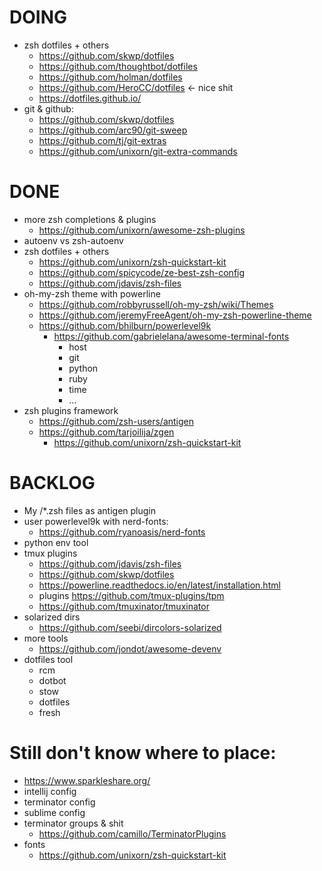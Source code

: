 # DOING
* zsh dotfiles + others
  - https://github.com/skwp/dotfiles
  - https://github.com/thoughtbot/dotfiles
  - https://github.com/holman/dotfiles
  - https://github.com/HeroCC/dotfiles <- nice shit
  - https://dotfiles.github.io/
* git & github:
  - https://github.com/skwp/dotfiles
  - https://github.com/arc90/git-sweep
  - https://github.com/tj/git-extras
  - https://github.com/unixorn/git-extra-commands

# DONE
* more zsh completions & plugins
  - https://github.com/unixorn/awesome-zsh-plugins
* autoenv vs zsh-autoenv
* zsh dotfiles + others
  - https://github.com/unixorn/zsh-quickstart-kit
  - https://github.com/spicycode/ze-best-zsh-config
  - https://github.com/jdavis/zsh-files
* oh-my-zsh theme with powerline
  - https://github.com/robbyrussell/oh-my-zsh/wiki/Themes
  - https://github.com/jeremyFreeAgent/oh-my-zsh-powerline-theme
  - https://github.com/bhilburn/powerlevel9k
    - https://github.com/gabrielelana/awesome-terminal-fonts
      - host
      - git
      - python
      - ruby
      - time
      - ...
* zsh plugins framework
  - https://github.com/zsh-users/antigen
  - https://github.com/tarjoilija/zgen
    - https://github.com/unixorn/zsh-quickstart-kit

# BACKLOG

* My /*.zsh files as antigen plugin
* user powerlevel9k with nerd-fonts:
  - https://github.com/ryanoasis/nerd-fonts
* python env tool
* tmux plugins
    - https://github.com/jdavis/zsh-files
    - https://github.com/skwp/dotfiles
    - https://powerline.readthedocs.io/en/latest/installation.html
    - plugins https://github.com/tmux-plugins/tpm
    - https://github.com/tmuxinator/tmuxinator
* solarized dirs
  - https://github.com/seebi/dircolors-solarized
* more tools
  - https://github.com/jondot/awesome-devenv
* dotfiles tool
  - rcm
  - dotbot
  - stow
  - dotfiles
  - fresh

# Still don't know where to place:
* https://www.sparkleshare.org/
* intellij config
* terminator config
* sublime config
* terminator groups & shit
  - https://github.com/camillo/TerminatorPlugins
* fonts
  - https://github.com/unixorn/zsh-quickstart-kit
